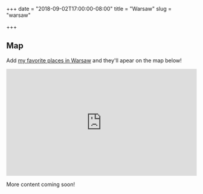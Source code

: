 +++
date = "2018-09-02T17:00:00-08:00"
title = "Warsaw"
slug = "warsaw"

+++

## Map

Add [my favorite places in Warsaw](https://goo.gl/maps/AhZ2dHvXGx92) and
they'll apear on the map below!

<div style="position: relative; padding-bottom: 56.25%; height: 0; overflow: hidden;">
  <iframe src="https://www.google.com/maps/embed/v1/place?q=warsaw&key=AIzaSyDLYiOj_9ow-VnEoGuZ0_4wG7K0c4vuoQo" allowfullscreen style="position: absolute; top: 0; left: 0; width: 100%; height: 100%; border:0;"></iframe>
</div>

More content coming soon!